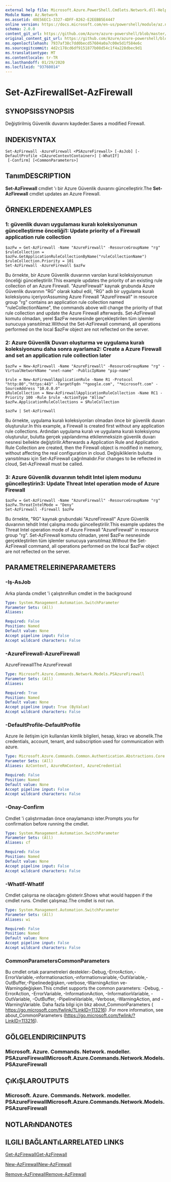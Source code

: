 ```yaml
---
external help file: Microsoft.Azure.PowerShell.Cmdlets.Network.dll-Help.xml
Module Name: Az.Network
ms.assetid: 40E56EC1-3327-4DFF-8262-E2EEBB5E4447
online version: https://docs.microsoft.com/en-us/powershell/module/az.network/set-azfirewall
schema: 2.0.0
content_git_url: https://github.com/Azure/azure-powershell/blob/master/src/Network/Network/help/Set-AzFirewall.md
original_content_git_url: https://github.com/Azure/azure-powershell/blob/master/src/Network/Network/help/Set-AzFirewall.md
ms.openlocfilehash: 7937af38c7dd0becd57604a0a7c00e5d1f584e6c
ms.sourcegitcommit: 4d2c178cd6df9151877b08d54c1f4a228dbec9d1
ms.translationtype: MT
ms.contentlocale: tr-TR
ms.lasthandoff: 01/29/2020
ms.locfileid: "93760014"
---
```

# <span data-ttu-id="84d7f-101">Set-AzFirewall</span><span class="sxs-lookup"><span data-stu-id="84d7f-101">Set-AzFirewall</span></span>

## <span data-ttu-id="84d7f-102">SYNOPSIS</span><span class="sxs-lookup"><span data-stu-id="84d7f-102">SYNOPSIS</span></span>
<span data-ttu-id="84d7f-103">Değiştirilmiş Güvenlik duvarını kaydeder.</span><span class="sxs-lookup"><span data-stu-id="84d7f-103">Saves a modified Firewall.</span></span>

## <span data-ttu-id="84d7f-104">INDEKI</span><span class="sxs-lookup"><span data-stu-id="84d7f-104">SYNTAX</span></span>

```
Set-AzFirewall -AzureFirewall <PSAzureFirewall> [-AsJob] [-DefaultProfile <IAzureContextContainer>] [-WhatIf]
 [-Confirm] [<CommonParameters>]
```

## <span data-ttu-id="84d7f-105">Tanım</span><span class="sxs-lookup"><span data-stu-id="84d7f-105">DESCRIPTION</span></span>
<span data-ttu-id="84d7f-106">**Set-AzFirewall** cmdlet 'ı bir Azure Güvenlik duvarını güncelleştirir.</span><span class="sxs-lookup"><span data-stu-id="84d7f-106">The **Set-AzFirewall** cmdlet updates an Azure Firewall.</span></span>

## <span data-ttu-id="84d7f-107">ÖRNEKLERDEN</span><span class="sxs-lookup"><span data-stu-id="84d7f-107">EXAMPLES</span></span>

### <span data-ttu-id="84d7f-108">1: güvenlik duvarı uygulaması kuralı koleksiyonunun güncelleştirme önceliği</span><span class="sxs-lookup"><span data-stu-id="84d7f-108">1:  Update priority of a Firewall application rule collection</span></span>
```
$azFw = Get-AzFirewall -Name "AzureFirewall" -ResourceGroupName "rg"
$ruleCollection = $azFw.GetApplicationRuleCollectionByName("ruleCollectionName")
$ruleCollection.Priority = 101
Set-AzFirewall -AzureFirewall $azFw
```

<span data-ttu-id="84d7f-109">Bu örnekte, bir Azure Güvenlik duvarının varolan kural koleksiyonunun önceliği güncelleştirilir.</span><span class="sxs-lookup"><span data-stu-id="84d7f-109">This example updates the priority of an existing rule collection of an Azure Firewall.</span></span>
<span data-ttu-id="84d7f-110">"AzureFirewall" kaynak grubunda Azure Güvenlik duvarının "RG" olarak kabul edil, "RG" adlı bir uygulama kuralı koleksiyonu içeriyor</span><span class="sxs-lookup"><span data-stu-id="84d7f-110">Assuming Azure Firewall "AzureFirewall" in resource group "rg" contains an application rule collection named "ruleCollectionName", the commands above will change the priority of that rule collection and update the Azure Firewall afterwards.</span></span> <span data-ttu-id="84d7f-111">Set-AzFirewall komutu olmadan, yerel $azFw nesnesinde gerçekleştirilen tüm işlemler sunucuya yansıtılmaz.</span><span class="sxs-lookup"><span data-stu-id="84d7f-111">Without the Set-AzFirewall command, all operations performed on the local $azFw object are not reflected on the server.</span></span>

### <span data-ttu-id="84d7f-112">2: Azure Güvenlik Duvarı oluşturma ve uygulama kuralı koleksiyonunu daha sonra ayarlama</span><span class="sxs-lookup"><span data-stu-id="84d7f-112">2:  Create a Azure Firewall and set an application rule collection later</span></span>
```
$azFw = New-AzFirewall -Name "AzureFirewall" -ResourceGroupName "rg" -VirtualNetworkName "vnet-name" -PublicIpName "pip-name"

$rule = New-AzFirewallApplicationRule -Name R1 -Protocol "http:80","https:443" -TargetFqdn "*google.com", "*microsoft.com" -SourceAddress "10.0.0.0"
$RuleCollection = New-AzFirewallApplicationRuleCollection -Name RC1 -Priority 100 -Rule $rule -ActionType "Allow"
$azFw.ApplicationRuleCollections = $RuleCollection

$azFw | Set-AzFirewall
```

<span data-ttu-id="84d7f-113">Bu örnekte, uygulama kuralı koleksiyonları olmadan önce bir güvenlik duvarı oluşturulur.</span><span class="sxs-lookup"><span data-stu-id="84d7f-113">In this example, a Firewall is created first without any application rule collections.</span></span> <span data-ttu-id="84d7f-114">Ardından uygulama kuralı ve uygulama kuralı koleksiyonu oluşturulur, bulutta gerçek yapılandırma etkilenmeksizin güvenlik duvarı nesnesi bellekte değiştirilir.</span><span class="sxs-lookup"><span data-stu-id="84d7f-114">Afterwards a Application Rule and Application Rule Collection are created, then the Firewall object is modified in memory, without affecting the real configuration in cloud.</span></span> <span data-ttu-id="84d7f-115">Değişikliklerin bulutta yansıtılması için Set-AzFirewall çağrılmalıdır.</span><span class="sxs-lookup"><span data-stu-id="84d7f-115">For changes to be reflected in cloud, Set-AzFirewall must be called.</span></span>

### <span data-ttu-id="84d7f-116">3: Azure Güvenlik duvarının tehdit Intel işlem modunu güncelleştirin</span><span class="sxs-lookup"><span data-stu-id="84d7f-116">3:  Update Threat Intel operation mode of Azure Firewall</span></span>
```
$azFw = Get-AzFirewall -Name "AzureFirewall" -ResourceGroupName "rg"
$azFw.ThreatIntelMode = "Deny"
Set-AzFirewall -Firewall $azFw
```

<span data-ttu-id="84d7f-117">Bu örnekte, "RG" kaynak grubundaki "AzureFirewall" Azure Güvenlik duvarının tehdit Intel çalışma modu güncelleştirilir.</span><span class="sxs-lookup"><span data-stu-id="84d7f-117">This example updates the Threat Intel operation mode of Azure Firewall "AzureFirewall" in resource group "rg".</span></span>
<span data-ttu-id="84d7f-118">Set-AzFirewall komutu olmadan, yerel $azFw nesnesinde gerçekleştirilen tüm işlemler sunucuya yansıtılmaz.</span><span class="sxs-lookup"><span data-stu-id="84d7f-118">Without the Set-AzFirewall command, all operations performed on the local $azFw object are not reflected on the server.</span></span>

## <span data-ttu-id="84d7f-119">PARAMETRELERINE</span><span class="sxs-lookup"><span data-stu-id="84d7f-119">PARAMETERS</span></span>

### <span data-ttu-id="84d7f-120">-Iş</span><span class="sxs-lookup"><span data-stu-id="84d7f-120">-AsJob</span></span>
<span data-ttu-id="84d7f-121">Arka planda cmdlet 'i çalıştırın</span><span class="sxs-lookup"><span data-stu-id="84d7f-121">Run cmdlet in the background</span></span>

```yaml
Type: System.Management.Automation.SwitchParameter
Parameter Sets: (All)
Aliases:

Required: False
Position: Named
Default value: None
Accept pipeline input: False
Accept wildcard characters: False
```

### <span data-ttu-id="84d7f-122">-AzureFirewall</span><span class="sxs-lookup"><span data-stu-id="84d7f-122">-AzureFirewall</span></span>
<span data-ttu-id="84d7f-123">AzureFirewall</span><span class="sxs-lookup"><span data-stu-id="84d7f-123">The AzureFirewall</span></span>

```yaml
Type: Microsoft.Azure.Commands.Network.Models.PSAzureFirewall
Parameter Sets: (All)
Aliases:

Required: True
Position: Named
Default value: None
Accept pipeline input: True (ByValue)
Accept wildcard characters: False
```

### <span data-ttu-id="84d7f-124">-DefaultProfile</span><span class="sxs-lookup"><span data-stu-id="84d7f-124">-DefaultProfile</span></span>
<span data-ttu-id="84d7f-125">Azure ile iletişim için kullanılan kimlik bilgileri, hesap, kiracı ve abonelik.</span><span class="sxs-lookup"><span data-stu-id="84d7f-125">The credentials, account, tenant, and subscription used for communication with azure.</span></span>

```yaml
Type: Microsoft.Azure.Commands.Common.Authentication.Abstractions.Core.IAzureContextContainer
Parameter Sets: (All)
Aliases: AzContext, AzureRmContext, AzureCredential

Required: False
Position: Named
Default value: None
Accept pipeline input: False
Accept wildcard characters: False
```

### <span data-ttu-id="84d7f-126">-Onay</span><span class="sxs-lookup"><span data-stu-id="84d7f-126">-Confirm</span></span>
<span data-ttu-id="84d7f-127">Cmdlet 'i çalıştırmadan önce onaylamanızı ister.</span><span class="sxs-lookup"><span data-stu-id="84d7f-127">Prompts you for confirmation before running the cmdlet.</span></span>

```yaml
Type: System.Management.Automation.SwitchParameter
Parameter Sets: (All)
Aliases: cf

Required: False
Position: Named
Default value: None
Accept pipeline input: False
Accept wildcard characters: False
```

### <span data-ttu-id="84d7f-128">-WhatIf</span><span class="sxs-lookup"><span data-stu-id="84d7f-128">-WhatIf</span></span>
<span data-ttu-id="84d7f-129">Cmdlet çalışırsa ne olacağını gösterir.</span><span class="sxs-lookup"><span data-stu-id="84d7f-129">Shows what would happen if the cmdlet runs.</span></span> <span data-ttu-id="84d7f-130">Cmdlet çalışmaz.</span><span class="sxs-lookup"><span data-stu-id="84d7f-130">The cmdlet is not run.</span></span>

```yaml
Type: System.Management.Automation.SwitchParameter
Parameter Sets: (All)
Aliases: wi

Required: False
Position: Named
Default value: None
Accept pipeline input: False
Accept wildcard characters: False
```

### <span data-ttu-id="84d7f-131">CommonParameters</span><span class="sxs-lookup"><span data-stu-id="84d7f-131">CommonParameters</span></span>
<span data-ttu-id="84d7f-132">Bu cmdlet ortak parametreleri destekler:-Debug,-ErrorAction,-ErrorVariable,-ınformationaction,-ınformationvariable,-OutVariable,-OutBuffer,-Pipelinedeğişken,-verbose,-WarningAction ve-Warningdeğişken.</span><span class="sxs-lookup"><span data-stu-id="84d7f-132">This cmdlet supports the common parameters: -Debug, -ErrorAction, -ErrorVariable, -InformationAction, -InformationVariable, -OutVariable, -OutBuffer, -PipelineVariable, -Verbose, -WarningAction, and -WarningVariable.</span></span> <span data-ttu-id="84d7f-133">Daha fazla bilgi için bkz about_CommonParameters ( https://go.microsoft.com/fwlink/?LinkID=113216) .</span><span class="sxs-lookup"><span data-stu-id="84d7f-133">For more information, see about_CommonParameters (https://go.microsoft.com/fwlink/?LinkID=113216).</span></span>

## <span data-ttu-id="84d7f-134">GÖLGELENDIRICI</span><span class="sxs-lookup"><span data-stu-id="84d7f-134">INPUTS</span></span>

### <span data-ttu-id="84d7f-135">Microsoft. Azure. Commands. Network. modeller. PSAzureFirewall</span><span class="sxs-lookup"><span data-stu-id="84d7f-135">Microsoft.Azure.Commands.Network.Models.PSAzureFirewall</span></span>

## <span data-ttu-id="84d7f-136">ÇıKıŞLAR</span><span class="sxs-lookup"><span data-stu-id="84d7f-136">OUTPUTS</span></span>

### <span data-ttu-id="84d7f-137">Microsoft. Azure. Commands. Network. modeller. PSAzureFirewall</span><span class="sxs-lookup"><span data-stu-id="84d7f-137">Microsoft.Azure.Commands.Network.Models.PSAzureFirewall</span></span>

## <span data-ttu-id="84d7f-138">NOTLARıNDA</span><span class="sxs-lookup"><span data-stu-id="84d7f-138">NOTES</span></span>

## <span data-ttu-id="84d7f-139">ILGILI BAĞLANTıLAR</span><span class="sxs-lookup"><span data-stu-id="84d7f-139">RELATED LINKS</span></span>

[<span data-ttu-id="84d7f-140">Get-AzFirewall</span><span class="sxs-lookup"><span data-stu-id="84d7f-140">Get-AzFirewall</span></span>](./Get-AzFirewall.md)

[<span data-ttu-id="84d7f-141">New-AzFirewall</span><span class="sxs-lookup"><span data-stu-id="84d7f-141">New-AzFirewall</span></span>](./New-AzFirewall.md)

[<span data-ttu-id="84d7f-142">Remove-AzFirewall</span><span class="sxs-lookup"><span data-stu-id="84d7f-142">Remove-AzFirewall</span></span>](./Remove-AzFirewall.md)
